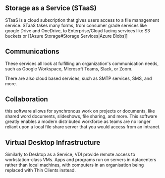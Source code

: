 ## Storage as a Service (STaaS)
STaaS is a cloud subscription that gives users access to a file management service. STaaS takes many forms, from consumer grade services like google Drive and OneDrive, to Enterprise/Cloud facing services like S3 buckets or [[Azure Storage#Storage Services|Azure Blobs]]

## Communications
These services all look at fulfilling an organization's communication needs, such as Google Workspace, Microsoft Teams, Slack, or Zoom.

There are also cloud based services, such as SMTP services, SMS, and more.

## Collaboration
this software allows for synchronous work on projects or documents, like shared word documents, slideshows, file sharing, and more. This software greatly enables a modern distributed workforce as teams are no longer reliant upon a local file share server that you would access from an intranet.

## Virtual Desktop Infrastructure
Similarly to Desktop as a Service, VDI provide remote access to workstation-class VMs. Apps and programs run on servers in datacenters rather than local machines, with computers in an organisation being replaced with Thin Clients instead.

##